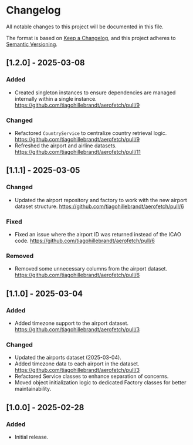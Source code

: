 # Changelog
All notable changes to this project will be documented in this file.

The format is based on [Keep a Changelog](https://keepachangelog.com/en/1.1.0/),
and this project adheres to [Semantic Versioning](https://semver.org/spec/v2.0.0.html).

## [1.2.0] - 2025-03-08
### Added
- Created singleton instances to ensure dependencies are managed internally within a single instance. https://github.com/tiagohillebrandt/aerofetch/pull/9

### Changed
- Refactored `CountryService` to centralize country retrieval logic. https://github.com/tiagohillebrandt/aerofetch/pull/9
- Refreshed the airport and airline datasets. https://github.com/tiagohillebrandt/aerofetch/pull/11

## [1.1.1] - 2025-03-05
### Changed
- Updated the airport repository and factory to work with the new airport dataset structure. https://github.com/tiagohillebrandt/aerofetch/pull/6

### Fixed
- Fixed an issue where the airport ID was returned instead of the ICAO code. https://github.com/tiagohillebrandt/aerofetch/pull/6

### Removed
- Removed some unnecessary columns from the airport dataset. https://github.com/tiagohillebrandt/aerofetch/pull/6

## [1.1.0] - 2025-03-04
### Added
- Added timezone support to the airport dataset. https://github.com/tiagohillebrandt/aerofetch/pull/3

### Changed
- Updated the airports dataset (2025-03-04).
- Added timezone data to each airport in the dataset. https://github.com/tiagohillebrandt/aerofetch/pull/3
- Refactored Service classes to enhance separation of concerns.
- Moved object initialization logic to dedicated Factory classes for better maintainability.

## [1.0.0] - 2025-02-28
### Added
- Initial release.
